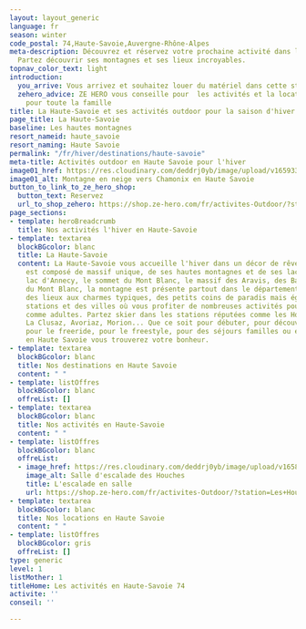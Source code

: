 ```yaml
---
layout: layout_generic
language: fr
season: winter
code_postal: 74,Haute-Savoie,Auvergne-Rhône-Alpes
meta-description: Découvrez et réservez votre prochaine activité dans la Haute-savoie.
  Partez découvrir ses montagnes et ses lieux incroyables.
topnav_color_text: light
introduction:
  you_arrive: Vous arrivez et souhaitez louer du matériel dans cette station.
  zehero_advice: ZE HERO vous conseille pour  les activités et la location des équipements
    pour toute la famille
title: La Haute-Savoie et ses activités outdoor pour la saison d'hiver
page_title: La Haute-Savoie
baseline: Les hautes montagnes
resort_nameid: haute_savoie
resort_naming: Haute Savoie
permalink: "/fr/hiver/destinations/haute-savoie"
meta-title: Activités outdoor en Haute Savoie pour l'hiver
image01_href: https://res.cloudinary.com/deddrj0yb/image/upload/v1659334756/website/resorts/Les%20Houches/chris-biron-JVtcrWcbj1c-unsplash.jpg
image01_alt: Montagne en neige vers Chamonix en Haute Savoie
button_to_link_to_ze_hero_shop:
  button_text: Reservez
  url_to_shop_zehero: https://shop.ze-hero.com/fr/activites-Outdoor/?station=Haute+Savoie+%2874%29&calessonstype=all&catypegenderlistsummer=all&calessonsactivitytype=all&start-date=
page_sections:
- template: heroBreadcrumb
  title: Nos activités l'hiver en Haute-Savoie
- template: textarea
  blockBGcolor: blanc
  title: La Haute-Savoie
  content: La Haute-Savoie vous accueille l'hiver dans un décor de rêve. Ce département
    est composé de massif unique, de ses hautes montagnes et de ses lacs. Entre le
    lac d'Annecy, le sommet du Mont Blanc, le massif des Aravis, des Bauges, des Fiz,
    du Mont Blanc, la montagne est présente partout dans le département. Découvrez
    des lieux aux charmes typiques, des petits coins de paradis mais également des
    stations et des villes où vous profiter de nombreuses activités pour tous, enfants
    comme adultes. Partez skier dans les stations réputées comme les Houches, Chamonix,
    La Clusaz, Avoriaz, Morion... Que ce soit pour débuter, pour découvrir les montagnes,
    pour le freeride, pour le freestyle, pour des séjours familles ou entre amis,
    en Haute Savoie vous trouverez votre bonheur.
- template: textarea
  blockBGcolor: blanc
  title: Nos destinations en Haute Savoie
  content: " "
- template: listOffres
  blockBGcolor: blanc
  offreList: []
- template: textarea
  blockBGcolor: blanc
  title: Nos activités en Haute-Savoie
  content: " "
- template: listOffres
  blockBGcolor: blanc
  offreList:
  - image_href: https://res.cloudinary.com/deddrj0yb/image/upload/v1658735990/website/Mont%20Blanc%20Escalade/IMG_8723.jpg
    image_alt: Salle d'escalade des Houches
    title: L'escalade en salle
    url: https://shop.ze-hero.com/fr/activites-Outdoor/?station=Les+Houches&calessonstype=all&catypegenderlistsummer=all&calessonsactivitytype=all&start-date=
- template: textarea
  blockBGcolor: blanc
  title: Nos locations en Haute Savoie
  content: " "
- template: listOffres
  blockBGcolor: gris
  offreList: []
type: generic
level: 1
listMother: 1
titleHome: Les activités en Haute-Savoie 74
activite: ''
conseil: ''

---
```

